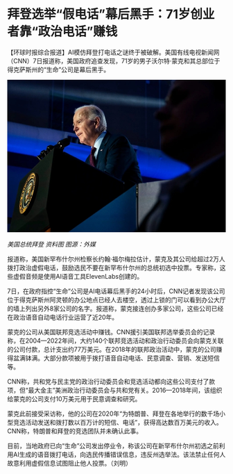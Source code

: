 # 拜登选举“假电话”幕后黑手：71岁创业者靠“政治电话”赚钱

【环球时报综合报道】AI模仿拜登打电话之谜终于被破解。美国有线电视新闻网（CNN）7日报道称，美国政府追查发现，71岁的男子沃尔特·蒙克和其总部位于得克萨斯州的“生命”公司是幕后黑手。

![4fa63d945e9a725e190b63b3adbb0124.jpg](https://raw.githubusercontent.com/qqhsx/qqnews_image/main/2024/02/09/拜登选举“假电话”幕后黑手：71岁创业者靠“政治电话”赚钱/4fa63d945e9a725e190b63b3adbb0124.jpg)

_美国总统拜登 资料图 图源：外媒_

报道称，美国新罕布什尔州检察长约翰·福尔梅拉估计，蒙克及其公司给超过2万人拨打政治虚假电话，鼓励选民不要在新罕布什尔州的总统初选中投票。专家称，这些虚假音频是使用AI语音工具ElevenLabs创建的。

7日，在政府指控“生命”公司是AI电话幕后黑手的24小时后，CNN记者发现该公司位于得克萨斯州阿灵顿的办公地点已经人去楼空，透过上锁的门可以看到办公大厅的墙上列出另外8家公司的名字。报道称，蒙克接连创办多家公司，这些公司已经在政治语音自动电话行业运营了近20年。

蒙克的公司从美国联邦竞选活动中赚钱。CNN援引美国联邦选举委员会的记录称，在2004—2022年间，大约140个联邦竞选活动和政治行动委员会向蒙克关联的公司付款，总计支出约77万美元。在2018年的联邦政治活动中，蒙克的公司赚得盆满钵满。大部分款项被用于拨打语音自动电话、民意调查、营销、发送短信等。

CNN称，共和党与民主党的政治行动委员会和竞选活动都向这些公司支付了款项，但“最大金主”美洲政治行动委员会与共和党有关。2016—2018年间，该组织给蒙克的公司支付10万美元用于民意调查和研究。

蒙克此前接受采访称，他的公司在2020年“为特朗普、拜登在各地举行的数千场小型竞选活动发送和拨打数以百万计的短信、电话”，获得高达数百万美元的收入。CNN称，特朗普和拜登的竞选团队并未确认此事。

目前，当地政府已向“生命”公司发出停业令，称该公司在新罕布什尔州初选之前利用AI生成的语音拨打电话，向选民传播错误信息，违反州选举法。该法禁止任何人故意利用虚假信息试图阻止他人投票。（刘明）

